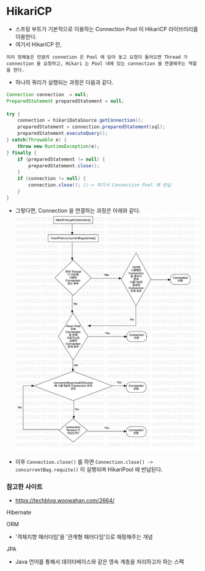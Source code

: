 
# HikariCP
- 스프링 부트가 기본적으로 이용하는 Connection Pool 이 HikariCP 라이브러리를 이용한다.
- 여기서 HikariCP 란, 
```
미리 정해놓은 만큼의 connetion 은 Pool 에 담아 놓고 요청이 들어오면 Thread 가 connection 을 요청하고, Hikari 는 Pool 내에 있는 connection 을 연결해주는 역할을 한다.
```

- 하나의 쿼리가 실행되는 과정은 다음과 같다. 

```Java
Connection connection  = null;
PreparedStatement preparedStatement = null;

try {
	connection = hikariDataSource.getConnection();
	preparedStatement = connection.preparedStatement(sql);
	preparedStatement.executeQuery();
} catch(Throwable e) {
	throw new RuntimeException(e);
} finally {
	if (preparedStatement != null) {
		preparedStatement.close();
	} 
	if (connection != null) {
		connection.close(); //-> 여기서 Connection Pool 에 반납
	}
}
```

- 그렇다면, Connection 을 연결하는 과정은 아래와 같다.
![HikariCP_flowchart](https://github.com/parkje0927/TIL/blob/main/Spring/basic/HikariCP_flowchart.jpg)

- 이후 `Connection.close()` 를 하면 `Connection.close() -> concurrentBag.requite()` 이 실행되며 HikariPool 에 반납된다.

### 참고한 사이트
- https://techblog.woowahan.com/2664/


Hibernate

ORM
- '객체지향 패러다임'을 '관계형 패러다임'으로 매핑해주는 개념


JPA
- Java 언어를 통해서 데이터베이스와 같은 영속 계층을 처리하고자 하는 스펙






